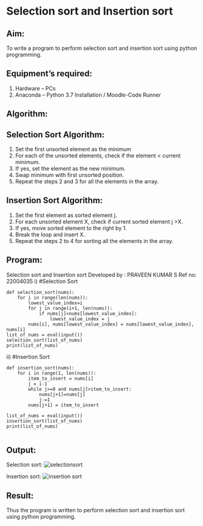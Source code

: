 # Selection sort and Insertion sort
## Aim:
To write a program to perform selection sort and insertion sort using python programming.
## Equipment’s required:
1.	Hardware – PCs
2.	Anaconda – Python 3.7 Installation / Moodle-Code Runner
## Algorithm:
## Selection Sort Algorithm:
1.	Set the first unsorted element as the minimum
2.	For each of the unsorted elements, check if the element < current minimum.
3.	If yes, set the element as the new minimum.
4.	Swap minimum with first unsorted position.
5.	Repeat the steps 2 and 3 for all the elements in the array.
## Insertion Sort Algorithm:
1.	Set the first element as sorted element j.
2.	For each unsorted element X, check if current sorted element j >X.
3.	If yes, move sorted element to the right by 1.
4.	Break the loop and insert X.
5.	Repeat the steps 2 to 4 for sorting all the elements in the array.
## Program:
Selection sort and Insertion sort
Developed by : PRAVEEN KUMAR S
Ref no: 22004035
i)	#Selection Sort
```
def selection_sort(nums):
    for i in range(len(nums)):
        lowest_value_index=i
        for j in range(i+1, len(nums)):
            if nums[j]<nums[lowest_value_index]:
                lowest_value_index = j
        nums[i], nums[lowest_value_index] = nums[lowest_value_index], nums[i]
list_of_nums = eval(input())
selection_sort(list_of_nums)
print(list_of_nums)

```
ii)	#Insertion Sort
```
def insertion_sort(nums):
    for i in range(1, len(nums)):
        item_to_insert = nums[i]
        j = i-1
        while j>=0 and nums[j]>item_to_insert:
            nums[j+1]=nums[j]
            j-=1
        nums[j+1] = item_to_insert
        
list_of_nums = eval(input())
insertion_sort(list_of_nums)
print(list_of_nums)


```

## Output:
Selection sort:
![selectionsort](https://user-images.githubusercontent.com/119559827/214604554-456c2783-9ebb-4685-a51b-c5c909fca41a.png)

Insertion sort:
![insertion sort](https://user-images.githubusercontent.com/119559827/214605123-a4bdf80c-eafa-4659-a62a-47514c7b6c26.png)


## Result:
Thus the program is written to perform selection sort and insertion sort using python programming.
